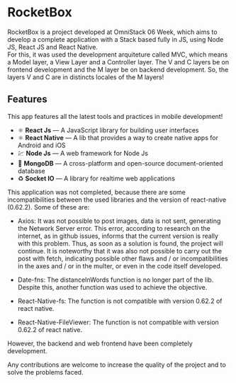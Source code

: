 # RocketBox

RocketBox is a project developed at OmniStack 06 Week, which aims to develop a complete application with a Stack based fully in JS, using Node JS, React JS and React Native.
<br/>
For this, it was used the development arquiteture called MVC, which means a Model layer, a View Layer and a Controller layer. The V and C layers be on frontend development and the M layer be on backend development. So, the layers V and C are in distincts locales of the M layers!

## Features

This app features all the latest tools and practices in mobile development!

- ⚛️ **React Js** — A JavaScript library for building user interfaces
- ⚛️ **React Native** — A lib that provides a way to create native apps for Android and iOS
- 💹 **Node Js** — A web framework for Node Js
- 📄 **MongoDB** — A cross-platform and open-source document-oriented database
- ♻️ **Socket IO** — A library for realtime web applications 


This application was not completed, because there are some incompatibilities between the used libraries and the version of react-native (0.62.2).
Some of these are:

- Axios: It was not possible to post images, data is not sent, generating the Network Server error. This error, according to research on the internet, as in github issues, informs that the current version is really with this problem. Thus, as soon as a solution is found, the project will continue. It is noteworthy that it was also not possible to carry out the post with fetch, indicating possible other flaws and / or incompatibilities in the axes and / or in the multer, or even in the code itself developed.

- Date-fns: The distanceInWords function is no longer part of the lib. Despite this, another function was used to achieve the objective.

- React-Native-fs: The function is not compatible with version 0.62.2 of react native.

- React-Native-FileViewer: The function is not compatible with version 0.62.2 of react native.

However, the backend and web frontend have been completely development.

Any contributions are welcome to increase the quality of the project and to solve the problems faced.


